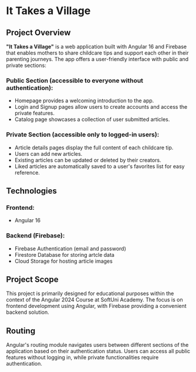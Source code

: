 # It Takes a Village

## Project Overview

**"It Takes a Village"** is a web application built with Angular 16 and Firebase that enables mothers to share childcare tips and support each other in their parenting journeys.
The app offers a user-friendly interface with public and private sections:

### Public Section (accessible to everyone without authentication):
- Homepage provides a welcoming introduction to the app.
- Login and Signup pages allow users to create accounts and access the private features.
- Catalog page showcases a collection of user submitted articles.

### Private Section (accessible only to logged-in users):
- Article details pages display the full content of each childcare tip.
- Users can add new articles.
- Existing articles can be updated or deleted by their creators.
- Liked articles are automatically saved to a user's favorites list for easy reference.

## Technologies

### Frontend:

- Angular 16

### Backend (Firebase):

- Firebase Authentication (email and password)
- Firestore Database for storing artcle data
- Cloud Storage for hosting article images

## Project Scope

This project is primarily designed for educational purposes within the context of the Angular 2024 Course at SoftUni Academy. The focus is on frontend development using Angular, with Firebase providing a convenient backend solution.

## Routing

Angular's routing module navigates users between different sections of the application based on their authentication status. Users can access all public features without logging in, while private functionalities require authentication.
